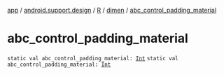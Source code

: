 [app](../../../index.md) / [android.support.design](../../index.md) / [R](../index.md) / [dimen](index.md) / [abc_control_padding_material](.)

# abc_control_padding_material

`static val abc_control_padding_material: `[`Int`](https://kotlinlang.org/api/latest/jvm/stdlib/kotlin/-int/index.html)
`static val abc_control_padding_material: `[`Int`](https://kotlinlang.org/api/latest/jvm/stdlib/kotlin/-int/index.html)
